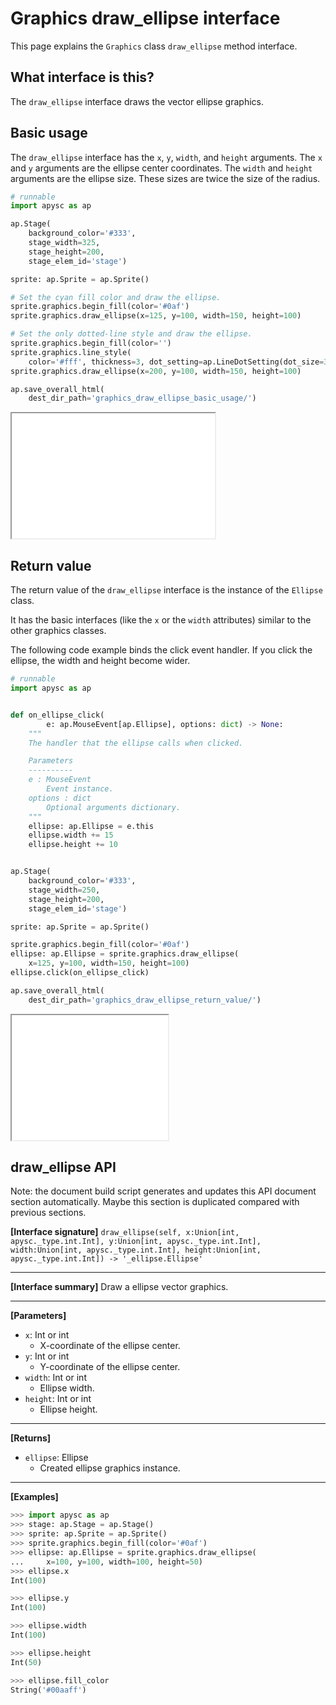 # Graphics draw_ellipse interface

This page explains the `Graphics` class `draw_ellipse` method interface.

## What interface is this?

The `draw_ellipse` interface draws the vector ellipse graphics.

## Basic usage

The `draw_ellipse` interface has the `x`\, `y`\, `width`\, and `height` arguments. The `x` and `y` arguments are the ellipse center coordinates. The `width` and `height` arguments are the ellipse size. These sizes are twice the size of the radius.

```py
# runnable
import apysc as ap

ap.Stage(
    background_color='#333',
    stage_width=325,
    stage_height=200,
    stage_elem_id='stage')

sprite: ap.Sprite = ap.Sprite()

# Set the cyan fill color and draw the ellipse.
sprite.graphics.begin_fill(color='#0af')
sprite.graphics.draw_ellipse(x=125, y=100, width=150, height=100)

# Set the only dotted-line style and draw the ellipse.
sprite.graphics.begin_fill(color='')
sprite.graphics.line_style(
    color='#fff', thickness=3, dot_setting=ap.LineDotSetting(dot_size=3))
sprite.graphics.draw_ellipse(x=200, y=100, width=150, height=100)

ap.save_overall_html(
    dest_dir_path='graphics_draw_ellipse_basic_usage/')
```

<iframe src="static/graphics_draw_ellipse_basic_usage/index.html" width="325" height="200"></iframe>

## Return value

The return value of the `draw_ellipse` interface is the instance of the `Ellipse` class.

It has the basic interfaces (like the `x` or the `width` attributes) similar to the other graphics classes.

The following code example binds the click event handler. If you click the ellipse, the width and height become wider.

```py
# runnable
import apysc as ap


def on_ellipse_click(
        e: ap.MouseEvent[ap.Ellipse], options: dict) -> None:
    """
    The handler that the ellipse calls when clicked.

    Parameters
    ----------
    e : MouseEvent
        Event instance.
    options : dict
        Optional arguments dictionary.
    """
    ellipse: ap.Ellipse = e.this
    ellipse.width += 15
    ellipse.height += 10


ap.Stage(
    background_color='#333',
    stage_width=250,
    stage_height=200,
    stage_elem_id='stage')

sprite: ap.Sprite = ap.Sprite()

sprite.graphics.begin_fill(color='#0af')
ellipse: ap.Ellipse = sprite.graphics.draw_ellipse(
    x=125, y=100, width=150, height=100)
ellipse.click(on_ellipse_click)

ap.save_overall_html(
    dest_dir_path='graphics_draw_ellipse_return_value/')
```

<iframe src="static/graphics_draw_ellipse_return_value/index.html" width="250" height="200"></iframe>


## draw_ellipse API

<!-- Docstring: apysc._display.graphics.Graphics.draw_ellipse -->

<span class="inconspicuous-txt">Note: the document build script generates and updates this API document section automatically. Maybe this section is duplicated compared with previous sections.</span>

**[Interface signature]** `draw_ellipse(self, x:Union[int, apysc._type.int.Int], y:Union[int, apysc._type.int.Int], width:Union[int, apysc._type.int.Int], height:Union[int, apysc._type.int.Int]) -> '_ellipse.Ellipse'`<hr>

**[Interface summary]** Draw a ellipse vector graphics.<hr>

**[Parameters]**

- `x`: Int or int
  - X-coordinate of the ellipse center.
- `y`: Int or int
  - Y-coordinate of the ellipse center.
- `width`: Int or int
  - Ellipse width.
- `height`: Int or int
  - Ellipse height.

<hr>

**[Returns]**

- `ellipse`: Ellipse
  - Created ellipse graphics instance.

<hr>

**[Examples]**

```py
>>> import apysc as ap
>>> stage: ap.Stage = ap.Stage()
>>> sprite: ap.Sprite = ap.Sprite()
>>> sprite.graphics.begin_fill(color='#0af')
>>> ellipse: ap.Ellipse = sprite.graphics.draw_ellipse(
...     x=100, y=100, width=100, height=50)
>>> ellipse.x
Int(100)

>>> ellipse.y
Int(100)

>>> ellipse.width
Int(100)

>>> ellipse.height
Int(50)

>>> ellipse.fill_color
String('#00aaff')
```